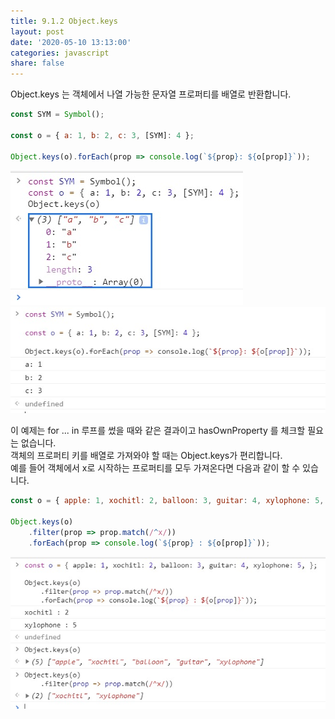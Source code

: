 ```yaml
---
title: 9.1.2 Object.keys
layout: post
date: '2020-05-10 13:13:00'
categories: javascript
share: false
---
```


Object.keys 는 객체에서 나열 가능한 문자열 프로퍼티를 배열로 반환합니다.

```javascript
const SYM = Symbol();

const o = { a: 1, b: 2, c: 3, [SYM]: 4 };

Object.keys(o).forEach(prop => console.log(`${prop}: ${o[prop]}`));
```

![](/assets/img/learningjs/image76.jpg)
![](/assets/img/learningjs/image75.jpg)

이 예제는 for ... in 루프를 썼을 때와 같은 결과이고 hasOwnProperty 를 체크할 필요는 없습니다.  
객체의 프로퍼티 키를 배열로 가져와야 할 때는 Object.keys가 편리합니다.  
예를 들어 객체에서 x로 시작하는 프로퍼티를 모두 가져온다면 다음과 같이 할 수 있습니다.

```javascript
const o = { apple: 1, xochitl: 2, balloon: 3, guitar: 4, xylophone: 5, };

Object.keys(o)
	.filter(prop => prop.match(/^x/))
	.forEach(prop => console.log(`${prop} : ${o[prop]}`));
```

![](/assets/img/learningjs/image77.jpg)